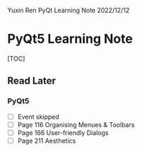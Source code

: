Yuxin Ren
PyQt Learning Note
2022/12/12

# PyQt5 Learning Note

[TOC]

## Read Later

### PyQt5

- [ ] Event
		skipped
- [ ] Page 116
		Organising Menues & Toolbars
- [ ] Page 166
		User-friendly Dialogs
- [ ] Page 211
		Aesthetics

